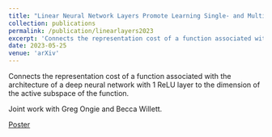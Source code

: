 ```yaml
---
title: "Linear Neural Network Layers Promote Learning Single- and Multiple-Index Models "
collection: publications
permalink: /publication/linearlayers2023
excerpt: 'Connects the representation cost of a function associated with the architecture of a deep neural network with 1 ReLU layer to the dimension of the active subspace of the function.'
date: 2023-05-25
venue: 'arXiv'
---
```

Connects the representation cost of a function associated with the architecture of a deep neural network with 1 ReLU layer to the dimension of the active subspace of the function.

Joint work with Greg Ongie and Becca Willett.

[Poster](../files/LinearLayersPoster.pdf)

<!-- Access paper here: TODO -->
